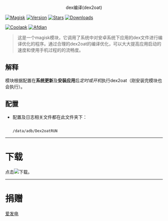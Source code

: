 <div align="center">
<h0>dex编译(dex2oat)</h0>
</div>

[![Magisk](https://img.shields.io/badge/Magisk-blue?style=for-the-badge)](https://github.com/topjohnwu/Magisk)
[![Version](https://img.shields.io/github/tag/HiiragiYunyun/Dex2oatRUN?style=for-the-badge&label=版本)](https://github.com/HiiragiYunyun/Dex2oatRUN/releases/latest)
[![Stars](https://img.shields.io/github/stars/HiiragiYunyun/Dex2oatRUN?style=for-the-badge&label=Github%20Stars&logo=github "GitHub Repo stars")](https://github.com/HiiragiYunyun/Dex2oatRUN)
[![Downloads](https://img.shields.io/github/downloads/HiiragiYunyun/Dex2oatRUN/total?style=for-the-badge&label=Github下载&logo=github)](https://github.com/HiiragiYunyun/Dex2oatRUN/releases)

[![Coolapk](https://img.shields.io/badge/酷安-柊芸芸-hotpink?style=for-the-badge)](http://www.coolapk.com/u/11696005)
[![Afdian](https://img.shields.io/badge/爱发电-林芸芸-hotpink?style=for-the-badge)](https://afdian.net/a/linyunyun)

>这是一个magisk模块，它调用了系统中对安卓系统下应用的dex文件进行编译优化的程序。通过合理的dex2oat的编译优化，可以大大提高应用启动的速度和使用手机过程的的流畅度。

## 解释

模块根据配置在**系统更新**及**安装应用**后*定时或开机*执行dex2oat（刚安装完模块也会执行）。

## 配置

- 配置及日志相关文件都在此文件夹下：
  
  ```
  
  /data/adb/Dex2oatRUN
  
  ```

---

# 下载

点击[![](logo=https://github.dev/lin-yunyun/Dex2oatRUN/blob/main/medium/download.png)](https://github.com/HiiragiYunyun/Dex2oatRUN/releases)下载。

---

# 捐赠

[爱发电](https://afdian.net/a/linyunyun)

